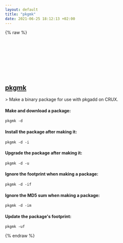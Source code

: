 ```yaml
---
layout: default
title: "pkgmk"
date: 2021-06-25 18:12:13 +02:00
---
```

{% raw %}
<h2 id="pkgmk">
  <a href="/en/linux/pkgmk.html">pkgmk</a> <a href="#pkgmk"><svg class="icon">
    <use href="/assets/images/unicode_sprite.svg#link" />
  </svg></a>
</h2>
> Make a binary package for use with pkgadd on CRUX.

#### Make and download a package:
```shell
pkgmk -d
```
#### Install the package after making it:
```shell
pkgmk -d -i
```
#### Upgrade the package after making it:
```shell
pkgmk -d -u
```
#### Ignore the footprint when making a package:
```shell
pkgmk -d -if
```
#### Ignore the MD5 sum when making a package:
```shell
pkgmk -d -im
```
#### Update the package's footprint:
```shell
pkgmk -uf
```
{% endraw %}